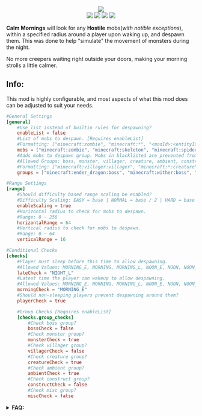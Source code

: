 <div align="center"><img src="https://cdn.modrinth.com/data/cached_images/03a512a1608c6cb5e62d9d3b402024b0c932eceb.png" /></div>

<div align="center">
	<img src="https://img.shields.io/badge/mod%20loader-forge%20%2F%20neoforge-blue?style=flat-square" />
	<img src="https://img.shields.io/modrinth/game-versions/gfvSVUz9?style=flat-square&label=avaliable%20for&color=blue" />
	<img src="https://img.shields.io/modrinth/dt/gfvSVUz9?style=flat-square&logo=modrinth&logoSize=auto&color=4caf50" />
	<img src="https://img.shields.io/curseforge/dt/683324?style=flat-square&logo=curseforge&logoSize=auto&color=4caf50" />
</div>

**Calm Mornings** will look for any **Hostile** mobs(_with notible exceptions_), within a specified radius around a player upon waking up, and despawn them. This was done to help "simulate" the movement of monsters during the night.

No more creepers waiting right outside your doors, making your morning strolls a little calmer.

## Info:
This mod is highly configurable, and most aspects of what this mod does can be adjusted to suit your needs.

```toml
#General Settings
[general]
	#Use list instead of builtin rules for despawning?
	enableList = false
	#List of mobs to despawn. [Requires enableList]
	#Formatting: ["minecraft:zombie", "minecraft:*", "<modId>:<entityId>"]
	mobs = ["minecraft:zombie", "minecraft:skeleton", "minecraft:spider", "minecraft:creeper"]
	#Adds mobs to despawn group. Mobs in blacklisted are prevented from despawning.
	#Allowed Groups: boss, monster, villager, creature, ambient, construct, misc, blacklisted
	#Formatting: ["minecraft:villager:villager", "minecraft:*:creature", "<modId>:<entityId>:<group>"]
	groups = ["minecraft:ender_dragon:boss", "minecraft:wither:boss", "minecraft:warden:boss", "minecraft:villager:villager", "minecraft:wandering_trader:villager", "minecraft:iron_golem:construct", "minecraft:snow_golem:construct"]

#Range Settings
[range]
	#Should difficulty based range scaling be enabled?
	#Difficulty Scaling: EASY = base | NORMAL = base / 2 | HARD = base / 4
	enableScaling = true
	#Horizontal radius to check for mobs to despawn.
	#Range: 0 ~ 256
	horizontalRange = 64
	#Vertical radius to check for mobs to despawn.
	#Range: 0 ~ 64
	verticalRange = 16

#Conditional Checks
[checks]
	#Player must sleep before this time to allow despawning.
	#Allowed Values: MORNING_E, MORNING, MORNING_L, NOON_E, NOON, NOON_L, EVENING_E, EVENING, EVENING_L, NIGHT_E, NIGHT, NIGHT_L, DISABLED
	lateCheck = "NIGHT_L"
	#Latest time the player can wakeup to allow despawning.
	#Allowed Values: MORNING_E, MORNING, MORNING_L, NOON_E, NOON, NOON_L, EVENING_E, EVENING, EVENING_L, NIGHT_E, NIGHT, NIGHT_L, DISABLED
	morningCheck = "MORNING_E"
	#Should non-sleeping players prevent despawning around them?
	playerCheck = true

	#Group Checks [Requires enableList]
	[checks.group_checks]
		#Check boss group?
		bossCheck = false
		#Check monster group?
		monsterCheck = true
		#Check villager group?
		villagerCheck = false
		#Check creature group?
		creatureCheck = true
		#Check ambient group?
		ambientCheck = true
		#Check construct group?
		constructCheck = false
		#Check misc group?
		miscCheck = false
```
<details>
  <summary><b>FAQ:</b></summary>
	
**Q: How does this work with Persistent mobs?**

A: If they are named, it ignores them; otherwise it will drop their equipment when despawning them.

**Q: Where should I leave suggestions or feedback?**

A: I would love to hear any suggestions or feedback you have! I only ask that you leave it as a new issue here as it makes it easier for me to manage and track.

**Q: Can I use this in my modpack?**

A: Absolutely! I only ask that you give credit if you do. Other than that, feel free to include it and modify it however you see fit for your pack.

**Q: What version(s) will be supported?**

A: Only the latest major version will be supported. I may update older versions if there are any major bugs/oversights, but will not be backporting new features to them.

**Q: Is this compatible with X mod?**

A: I have gone out of my way to try and make this mod as compatible with as many mods as possible. If you experience any incompatibilities, please report the issue here.

**Q: Fabric port?**

A: I have **No** plans on porting to Fabric, but you are more than welcome to do so. I only ask for credit if you do.
</details>
